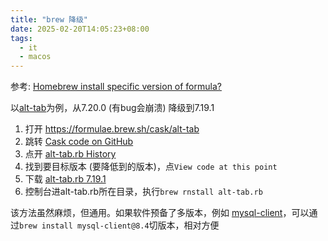 ```yaml
---
title: "brew 降级"
date: 2025-02-20T14:05:23+08:00
tags:
  - it
  - macos
---
```


参考: [Homebrew install specific version of formula?](https://stackoverflow.com/questions/3987683/homebrew-install-specific-version-of-formula)

以[alt-tab](https://formulae.brew.sh/cask/alt-tab)为例，从7.20.0 (有bug会崩溃) 降级到7.19.1
1. 打开 https://formulae.brew.sh/cask/alt-tab
2. 跳转 [Cask code on GitHub](https://github.com/Homebrew/homebrew-cask/blob/0ef28d3335279b043b131ffd4d5cfb3759837912/Casks/a/alt-tab.rb)
3. 点开 [alt-tab.rb History](https://github.com/Homebrew/homebrew-cask/commits/master/Casks/a/alt-tab.rb)
4. 找到要目标版本 (要降低到的版本)，点`View code at this point`
5. 下载 [alt-tab.rb 7.19.1](https://github.com/Homebrew/homebrew-cask/blob/cbdcf50a724cb180d1c64719d331c9b70d85eca5/Casks/a/alt-tab.rb)
6. 控制台进alt-tab.rb所在目录，执行`brew rnstall alt-tab.rb`

该方法虽然麻烦，但通用。如果软件预备了多版本，例如 [mysql-client](https://formulae.brew.sh/formula/mysql-client)，可以通过`brew install mysql-client@8.4`切版本，相对方便